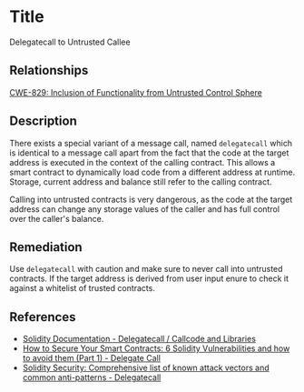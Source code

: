 # Title 
Delegatecall to Untrusted Callee

## Relationships
[CWE-829: Inclusion of Functionality from Untrusted Control Sphere](https://cwe.mitre.org/data/definitions/829.html)

## Description 

There exists a special variant of a message call, named `delegatecall` which is identical to a message call apart from the fact that the code at the target address is executed in the context of the calling contract. This allows a smart contract to dynamically load code from a different address at runtime. Storage, current address and balance still refer to the calling contract.

Calling into untrusted contracts is very dangerous, as the code at the target address can change any storage values of the caller and has full control over the caller's balance.

## Remediation

Use `delegatecall` with caution and make sure to never call into untrusted contracts. If the target address is derived from user input enure to check it against a whitelist of trusted contracts.

## References

- [Solidity Documentation - Delegatecall / Callcode and Libraries](https://solidity.readthedocs.io/en/latest/introduction-to-smart-contracts.html#delegatecall-callcode-and-libraries)
- [How to Secure Your Smart Contracts: 6 Solidity Vulnerabilities and how to avoid them (Part 1) - Delegate Call](https://medium.com/loom-network/how-to-secure-your-smart-contracts-6-solidity-vulnerabilities-and-how-to-avoid-them-part-1-c33048d4d17d)
- [Solidity Security: Comprehensive list of known attack vectors and common anti-patterns - Delegatecall](https://blog.sigmaprime.io/solidity-security.html#delegatecall)
